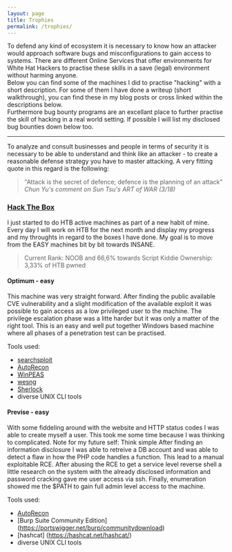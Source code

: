 ```yaml
---
layout: page
title: Trophies
permalink: /trophies/
---
```


To defend any kind of ecosystem it is necessary to know how an attacker would approach software bugs and misconfigurations to gain access to systems. There are different Online Services that offer environments for White Hat Hackers to practise these skills in a save (legal) environment without harming anyone.  
Below you can find some of the machines I did to practise "hacking" with a short description. For some of them I have done a writeup (short walkthrough), you can find these in my blog posts or cross linked within the descriptions below.  
Furthermore bug bounty programs are an excellant place to further practise the skill of hacking in a real world setting. If possible I will list my disclosed bug bounties down below too.  

------  
  
To analyze and consult businesses and people in terms of security it is necessary to be able to understand and think like an attacker - to create a reasonable defense strategy you have to master attacking. A very fitting quote in this regard is the following:  
  
> "Attack is the secret of defence; defence is the planning of an attack"  
*Chun Yu's comment on Sun Tsu's ART of WAR (3/18)*

### [Hack The Box](https://www.hackthebox.eu/)  

I just started to do HTB active machines as part of a new habit of mine. Every day I will work on HTB for the next month and display my progress and my throughts in regard to the boxes I have done. My goal is to move from the EASY machines bit by bit towards INSANE.  

> Current Rank: NOOB and 66,6% towards Script Kiddie
> Ownership: 3,33% of HTB pwned

#### Optimum - easy
This machine was very straight forward. After finding the public available CVE vulnerability and a slight modification of the available exploit it was possible to gain access as a low privileged user to the machine. The privilege escalation phase was a litte harder but it was only a matter of the right tool. 
This is an easy and well put together Windows based machine where all phases of a penetration test can be practised.  

Tools used:  
- [searchsploit](https://www.exploit-db.com/searchsploit)
- [AutoRecon](https://github.com/Tib3rius/AutoRecon)
- [WinPEAS](https://github.com/carlospolop/privilege-escalation-awesome-scripts-suite/tree/master/winPEAS)
- [wesng](https://github.com/bitsadmin/wesng)
- [Sherlock](https://github.com/rasta-mouse/Sherlock)
- diverse UNIX CLI tools

#### Previse - easy
With some fiddeling around with the  website and HTTP status codes I was able to create myself a user. This took me some time because I was thinking to complicated. 
Note for my future self: Think simple 
After finding an information disclosure I was able to retreive a DB account and was able to detect a flaw in how the PHP code handles a function. This lead to a manual exploitable RCE. After abusing the RCE to get a service level reverse shell a little research on the system  with the already disclosed information and password cracking gave me user access via ssh. Finally, enumeration showed me the $PATH to gain full admin level access to the machine.

Tools used:
- [AutoRecon](https://github.com/Tib3rius/AutoRecon)
- [Burp Suite Community Edition] (https://portswigger.net/burp/communitydownload)
- [hashcat] (https://hashcat.net/hashcat/)
- diverse UNIX CLI tools

<style>
.footer-heading {
  display: none;
}
</style>

